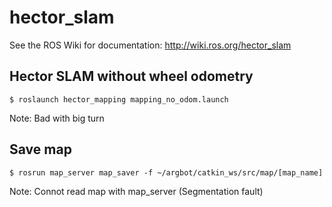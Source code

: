 # hector_slam

See the ROS Wiki for documentation: http://wiki.ros.org/hector_slam

## Hector SLAM without wheel odometry

```
$ roslaunch hector_mapping mapping_no_odom.launch
```
Note: Bad with big turn


## Save map
```
$ rosrun map_server map_saver -f ~/argbot/catkin_ws/src/map/[map_name]
```
Note: Connot read map with map_server (Segmentation fault)
